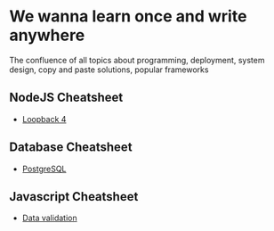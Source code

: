 # We wanna learn once and write anywhere

The confluence of all topics about programming, deployment, system design, copy and paste solutions, popular frameworks

## NodeJS Cheatsheet

- [Loopback 4](./loopback/index.md)

## Database Cheatsheet

- [PostgreSQL](./postgresql/index.md)

## Javascript Cheatsheet

- [Data validation](./javascript/data-validation.md)

